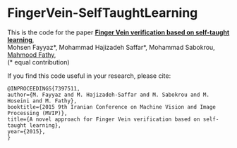 # FingerVein-SelfTaughtLearning
This is the code for the paper
**[Finger Vein verification based on self-taught learning](http://ieeexplore.ieee.org/xpl/login.jsp?tp=&arnumber=7397511&url=http%3A%2F%2Fieeexplore.ieee.org%2Fxpls%2Fabs_all.jsp%3Farnumber%3D7397511)**,
<br>
Mohsen Fayyaz\*,
Mohammad Hajizadeh Saffar\*,
Mohammad Sabokrou,
[Mahmood Fathy](http://mahfathy.iust.ac.ir/index.php/en/),
<br>
(\* equal contribution)
<br>

If you find this code useful in your research, please cite:

```
@INPROCEEDINGS{7397511, 
author={M. Fayyaz and M. Hajizadeh-Saffar and M. Sabokrou and M. Hoseini and M. Fathy}, 
booktitle={2015 9th Iranian Conference on Machine Vision and Image Processing (MVIP)}, 
title={A novel approach for Finger Vein verification based on self-taught learning}, 
year={2015}, 
}
```
